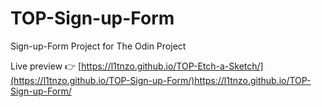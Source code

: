 # TOP-Sign-up-Form
Sign-up-Form Project for The Odin Project

Live preview 👉 [https://l1tnzo.github.io/TOP-Etch-a-Sketch/](https://l1tnzo.github.io/TOP-Sign-up-Form/)https://l1tnzo.github.io/TOP-Sign-up-Form/
